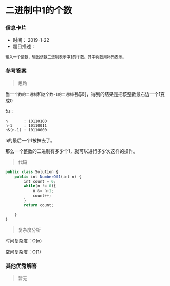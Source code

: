 # 二进制中1的个数 

### 信息卡片 

- 时间： 2019-1-22
- 题目描述：

```
输入一个整数，输出该数二进制表示中1的个数。其中负数用补码表示。
```



### 参考答案

> 思路

当一`个数的二进制`和`这个数-1的二进制`相与时，得到的结果是把该整数最右边一个1变成0

如：

```
n       : 10110100
n-1     : 10110011
n&(n-1) : 10110000
```

n的最后一个1被抹去了。

那么一个整数的二进制有多少个1，就可以进行多少次这样的操作。 




> 代码

```js
public class Solution {
    public int NumberOf1(int n) {
        int count = 0;
        while(n != 0){
            n &= n-1;
            count++;
        }
        return count;

    }
}
```



> 复杂度分析

时间复杂度：O(n)

空间复杂度：O(1)



### 其他优秀解答 

> 暂无
